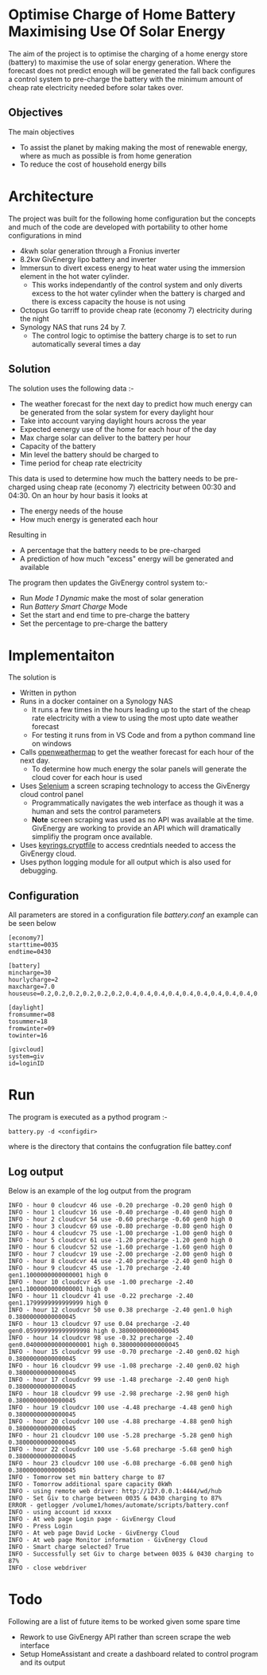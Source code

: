 # Optimise Charge of Home Battery Maximising Use Of Solar Energy

The aim of the project is to optimise the charging of a home energy store (battery) to maximise the use of solar energy generation. Where the forecast does not predict enough will be generated the fall back configures a control system to pre-charge the battery with the minimum amount of cheap rate electricity needed before solar takes over.

## Objectives

The main objectives

- To assist the planet by making making the most of renewable energy, where as much as possible is from home generation
- To reduce the cost of household energy bills

# Architecture

The project was built for the following home configuration but the concepts and much of the code are developed with portability to other home configurations in mind

- 4kwh solar generation through a Fronius inverter
- 8.2kw GivEnergy lipo battery and inverter
- Immersun to divert excess energy to heat water using the immersion element in the hot water cylinder.
  - This works independantly of the control system and only diverts excess to the hot water cylinder when the battery is charged and there is excess capacity the house is not using
- Octopus Go tarriff to provide cheap rate (economy 7) electricity during the night
- Synology NAS that runs 24 by 7.
  - The control logic to optimise the battery charge is to set to run automatically several times a day

## Solution

The solution uses the following data :-

- The weather forecast for the next day to predict how much energy can be generated from the solar system for every daylight hour
- Take into account varying daylight hours across the year
- Expected eenergy use of the home for each hour of the day
- Max charge solar can deliver to the battery per hour
- Capacity of the battery
- Min level the battery should be charged to
- Time period for cheap rate electricity

This data is used to determine how much the battery needs to be pre-charged using cheap rate (economy 7) electricity between 00:30 and 04:30. On an hour by hour basis it looks at

- The energy needs of the house
- How much energy is generated each hour

Resulting in

- A percentage that the battery needs to be pre-charged
- A prediction of how much "excess" energy will be generated and available

The program then updates the GivEnergy control system to:-

- Run _Mode 1 Dynamic_ make the most of solar generation
- Run _Battery Smart Charge_ Mode
- Set the start and end time to pre-charge the battery
- Set the percentage to pre-charge the battery

# Implementaiton

The solution is

- Written in python
- Runs in a docker container on a Synology NAS
  - It runs a few times in the hours leading up to the start of the cheap rate electricity with a view to using the most upto date weather forecast
  - For testing it runs from in VS Code and from a python command line on windows
- Calls [openweathermap](https://openweathermap.org/api) to get the weather forecast for each hour of the next day.
  - To determine how much energy the solar panels will generate the cloud cover for each hour is used
- Uses [Selenium](https://www.selenium.dev/) a screen scraping technology to access the GivEnergy cloud control panel
  - Programmatically navigates the web interface as though it was a human and sets the control parameters
  - **Note** screen scraping was used as no API was available at the time. GivEnergy are working to provide an API which will dramatically simplifiy the program once available.
- Uses [keyrings.cryptfile](https://pypi.org/project/keyrings.cryptfile/) to access credntials needed to access the GivEnergy cloud.
- Uses python logging module for all output which is also used for debugging.

## Configuration

All parameters are stored in a configuration file _battery.conf_ an example can be seen below

```
[economy7]
starttime=0035
endtime=0430

[battery]
mincharge=30
hourlycharge=2
maxcharge=7.0
houseuse=0.2,0.2,0.2,0.2,0.2,0.2,0.4,0.4,0.4,0.4,0.4,0.4,0.4,0.4,0.4,0.4,0.4,0.4,1.5,1.5,0.4,0.4,0.4,0.4

[daylight]
fromsummer=08
tosummer=18
fromwinter=09
towinter=16

[givcloud]
system=giv
id=loginID

```

# Run

The program is executed as a pythod program :-

```
battery.py -d <configdir>
```

where <configdir> is the directory that contains the confugration file battey.conf

## Log output

Below is an example of the log output from the program

```
INFO - hour 0 cloudcvr 46 use -0.20 precharge -0.20 gen0 high 0
INFO - hour 1 cloudcvr 16 use -0.40 precharge -0.40 gen0 high 0
INFO - hour 2 cloudcvr 54 use -0.60 precharge -0.60 gen0 high 0
INFO - hour 3 cloudcvr 69 use -0.80 precharge -0.80 gen0 high 0
INFO - hour 4 cloudcvr 75 use -1.00 precharge -1.00 gen0 high 0
INFO - hour 5 cloudcvr 61 use -1.20 precharge -1.20 gen0 high 0
INFO - hour 6 cloudcvr 52 use -1.60 precharge -1.60 gen0 high 0
INFO - hour 7 cloudcvr 19 use -2.00 precharge -2.00 gen0 high 0
INFO - hour 8 cloudcvr 44 use -2.40 precharge -2.40 gen0 high 0
INFO - hour 9 cloudcvr 45 use -1.70 precharge -2.40 gen1.1000000000000001 high 0
INFO - hour 10 cloudcvr 45 use -1.00 precharge -2.40 gen1.1000000000000001 high 0
INFO - hour 11 cloudcvr 41 use -0.22 precharge -2.40 gen1.1799999999999999 high 0
INFO - hour 12 cloudcvr 50 use 0.38 precharge -2.40 gen1.0 high 0.38000000000000045
INFO - hour 13 cloudcvr 97 use 0.04 precharge -2.40 gen0.059999999999999998 high 0.38000000000000045
INFO - hour 14 cloudcvr 98 use -0.32 precharge -2.40 gen0.040000000000000001 high 0.38000000000000045
INFO - hour 15 cloudcvr 99 use -0.70 precharge -2.40 gen0.02 high 0.38000000000000045
INFO - hour 16 cloudcvr 99 use -1.08 precharge -2.40 gen0.02 high 0.38000000000000045
INFO - hour 17 cloudcvr 99 use -1.48 precharge -2.40 gen0 high 0.38000000000000045
INFO - hour 18 cloudcvr 99 use -2.98 precharge -2.98 gen0 high 0.38000000000000045
INFO - hour 19 cloudcvr 100 use -4.48 precharge -4.48 gen0 high 0.38000000000000045
INFO - hour 20 cloudcvr 100 use -4.88 precharge -4.88 gen0 high 0.38000000000000045
INFO - hour 21 cloudcvr 100 use -5.28 precharge -5.28 gen0 high 0.38000000000000045
INFO - hour 22 cloudcvr 100 use -5.68 precharge -5.68 gen0 high 0.38000000000000045
INFO - hour 23 cloudcvr 100 use -6.08 precharge -6.08 gen0 high 0.38000000000000045
INFO - Tomorrow set min battery charge to 87
INFO - Tomorrow additional spare capacity 0kWh
INFO - using remote web driver: http://127.0.0.1:4444/wd/hub
INFO - Set Giv to charge between 0035 & 0430 charging to 87%
ERROR - getlogger /volume1/homes/automate/scripts/battery.conf
INFO - using account id xxxxx
INFO - At web page Login page - GivEnergy Cloud
INFO - Press Login
INFO - At web page David Locke - GivEnergy Cloud
INFO - At web page Monitor information - GivEnergy Cloud
INFO - Smart charge selected? True
INFO - Successfully set Giv to charge between 0035 & 0430 charging to 87%
INFO - close webdriver
```

# Todo

Following are a list of future items to be worked given some spare time

- Rework to use GivEnergy API rather than screen scrape the web interface
- Setup HomeAssistant and create a dashboard related to control program and its output
